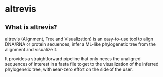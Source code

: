 # altrevis

## What is altrevis?
altrevis (Alignment, Tree and Visualization) is an easy-to-use tool to align DNA/RNA or protein sequences, infer a ML-like phylogenetic tree from the alignment and visualize it. 

It provides a straightforward pipeline that only needs the unaligned sequences of interest in a fasta file to get to the visualization of the inferred phylogenetic tree, with near-zero effort on the side of the user. 

